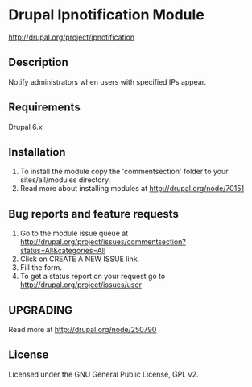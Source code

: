 Drupal Ipnotification Module
========================================
http://drupal.org/project/ipnotification


## Description
Notify administrators when users with specified IPs appear.

## Requirements
Drupal 6.x

## Installation
1. To install the module copy the 'commentsection' folder to your sites/all/modules directory.
2. Read more about installing modules at http://drupal.org/node/70151


## Bug reports and feature requests
1. Go to the module issue queue at http://drupal.org/project/issues/commentsection?status=All&categories=All
2. Click on CREATE A NEW ISSUE link.
3. Fill the form.
4. To get a status report on your request go to http://drupal.org/project/issues/user


## UPGRADING
Read more at http://drupal.org/node/250790

## License
Licensed under the GNU General Public License, GPL v2.
